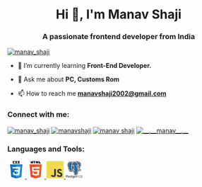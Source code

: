<h1 align="center">Hi 👋, I'm Manav Shaji</h1>
<h3 align="center">A passionate frontend developer from India</h3>

<p align="left"> <a href="https://twitter.com/manav_shaji" target="blank"><img src="https://img.shields.io/twitter/follow/manav_shaji?logo=twitter&style=for-the-badge" alt="manav_shaji" /></a> </p>

- 🌱 I’m currently learning **Front-End Developer.**

- 💬 Ask me about **PC, Customs Rom**

- 📫 How to reach me **manavshaji2002@gmail.com**

<h3 align="left">Connect with me:</h3>
<p align="left">
<a href="https://twitter.com/manav_shaji" target="blank"><img align="center" src="https://raw.githubusercontent.com/rahuldkjain/github-profile-readme-generator/master/src/images/icons/Social/twitter.svg" alt="manav_shaji" height="30" width="40" /></a>
<a href="https://linkedin.com/in/manavshaji" target="blank"><img align="center" src="https://raw.githubusercontent.com/rahuldkjain/github-profile-readme-generator/master/src/images/icons/Social/linked-in-alt.svg" alt="manavshaji" height="30" width="40" /></a>
<a href="https://fb.com/manav shaji" target="blank"><img align="center" src="https://raw.githubusercontent.com/rahuldkjain/github-profile-readme-generator/master/src/images/icons/Social/facebook.svg" alt="manav shaji" height="30" width="40" /></a>
<a href="https://instagram.com/__.__manav__.__" target="blank"><img align="center" src="https://raw.githubusercontent.com/rahuldkjain/github-profile-readme-generator/master/src/images/icons/Social/instagram.svg" alt="__.__manav__.__" height="30" width="40" /></a>
</p>

<h3 align="left">Languages and Tools:</h3>
<p align="left"> <a href="https://www.w3schools.com/css/" target="_blank" rel="noreferrer"> <img src="https://raw.githubusercontent.com/devicons/devicon/master/icons/css3/css3-original-wordmark.svg" alt="css3" width="40" height="40"/> </a> <a href="https://www.w3.org/html/" target="_blank" rel="noreferrer"> <img src="https://raw.githubusercontent.com/devicons/devicon/master/icons/html5/html5-original-wordmark.svg" alt="html5" width="40" height="40"/> </a> <a href="https://developer.mozilla.org/en-US/docs/Web/JavaScript" target="_blank" rel="noreferrer"> <img src="https://raw.githubusercontent.com/devicons/devicon/master/icons/javascript/javascript-original.svg" alt="javascript" width="40" height="40"/> </a> <a href="https://www.postgresql.org" target="_blank" rel="noreferrer"> <img src="https://raw.githubusercontent.com/devicons/devicon/master/icons/postgresql/postgresql-original-wordmark.svg" alt="postgresql" width="40" height="40"/> </a> </p>
